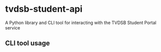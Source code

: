 # tvdsb-student-api
A Python library and CLI tool for interacting with the TVDSB Student Portal service

## CLI tool usage